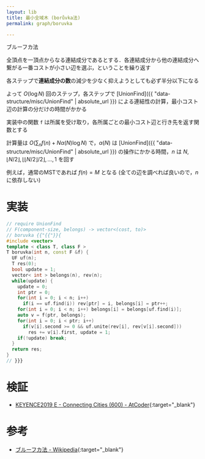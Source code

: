 ```yaml
---
layout: lib
title: 最小全域木 (borůvka法)
permalink: graph/boruvka

---
```



ブルーフカ法

全頂点を一頂点からなる連結成分であるとする．各連結成分から他の連結成分へ繋がる一番コストが小さい辺を選ぶ，ということを繰り返す

各ステップで**連結成分の数**の減少を少なく抑えようとしても必ず半分以下になる

よって $O(\log N)$ 回のステップ，各ステップで [UnionFind]({{ "data-structure/misc/UnionFind" | absolute_url }}) による連結性の計算，最小コスト辺の計算の分だけの時間がかかる

実装中の関数 `f` は所属を受け取り，各所属ごとの最小コスト辺と行き先を返す関数とする

計算量は $O(\sum_n f(n) + N \alpha (N) \log N)$ で，$\alpha (N)$ は [UnionFind]({{ "data-structure/misc/UnionFind" | absolute_url }}) の操作にかかる時間，$n$ は $N, \lfloor N/2 \rfloor, \lfloor \lfloor N/2 \rfloor /2 \rfloor, \dots, 1$ を回す

例えば，通常のMSTであれば $f(n) = M$ となる (全ての辺を調べれば良いので，$n$に依存しない)

# 実装


```cpp
// require UnionFind
// F(component-size, belongs) -> vector<(cost, to)>
// boruvka {{"{{"}}{
#include <vector>
template < class T, class F >
T boruvka(int n, const F &f) {
  UF uf(n);
  T res(0);
  bool update = 1;
  vector< int > belongs(n), rev(n);
  while(update) {
    update = 0;
    int ptr = 0;
    for(int i = 0; i < n; i++)
      if(i == uf.find(i)) rev[ptr] = i, belongs[i] = ptr++;
    for(int i = 0; i < n; i++) belongs[i] = belongs[uf.find(i)];
    auto v = f(ptr, belongs);
    for(int i = 0; i < ptr; i++)
      if(v[i].second >= 0 && uf.unite(rev[i], rev[v[i].second]))
        res += v[i].first, update = 1;
    if(!update) break;
  }
  return res;
}
// }}}
```


# 検証

* [KEYENCE2019 E - Connecting Cities (600) - AtCoder](https://atcoder.jp/contests/keyence2019/submissions/4012572){:target="_blank"}<!--_-->

# 参考

* [ブルーフカ法 - Wikipedia](https://ja.wikipedia.org/wiki/ブルーフカ法){:target="_blank"}<!--_-->

